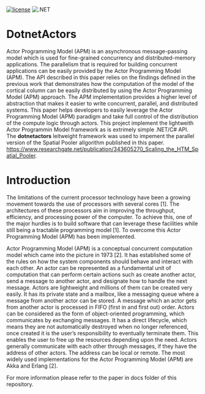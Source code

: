 [![license](https://img.shields.io/github/license/mashape/apistatus.svg?maxAge=2592000)](https://github.com/ddobric/htmdotnet/blob/master/LICENSE) ![.NET](https://github.com/ddobric/dotnetactors/workflows/.NET/badge.svg)

# DotnetActors

Actor Programming Model (APM) is an asynchronous message-passing model which is used for fine-grained concurrency and distributed-memory applications. The parallelism that is required for building concurrent applications can be easily provided by the Actor Programming Model (APM). The API described in this paper relies on the findings defined in the previous work that demonstrates how the computation of the model of the cortical column can be easily distributed by using the Actor Programming Model (APM) approach. The APM implementation provides a higher level of abstraction that makes it easier to write concurrent, parallel, and distributed systems. This paper helps developers to easily leverage the Actor Programming Model (APM) paradigm and take full control of the distribution of the compute logic through actors. 
This project implement the lightweith Actor Programmin Model framework as is extrimely simple .NET/C# API. The **dotnetactors** leitweight framework was used to impement the parallel version of the Spatial Pooler allgorithm published in this paper.
https://www.researchgate.net/publication/343605270_Scaling_the_HTM_Spatial_Pooler.

# Introduction

The limitations of the current processor technology have been a growing movement towards the use of processors with several cores [1]. The architectures of these processors aim in improving the throughput, efficiency, and processing power of the computer. To achieve this, one of the major hurdles is to build software that can leverage these facilities while still being a tractable programming model [1].  To overcome this Actor Programming Model (APM) has been implemented.

Actor Programming Model (APM) is a conceptual concurrent computation model which came into the picture in 1973 [2]. It has established some of the rules on how the system components should behave and interact with each other. An actor can be represented as a fundamental unit of computation that can perform certain actions such as create another actor, send a message to another actor, and designate how to handle the next message. Actors are lightweight and millions of them can be created very easily. It has its private state and a mailbox, like a messaging queue where a message from another actor can be stored. A message which an actor gets from another actor is processed in FIFO (first in and first out) order. Actors can be considered as the form of object-oriented programming, which communicates by exchanging messages. It has a direct lifecycle, which means they are not automatically destroyed when no longer referenced, once created it is the user’s responsibility to eventually terminate them. This enables the user to free up the resources depending upon the need. Actors generally communicate with each other through messages, if they have the address of other actors. The address can be local or remote. The most widely used implementations for the Actor Programming Model (APM) are Akka and Erlang [2].

For more information please refer to the paper in docs folder of this repository.








